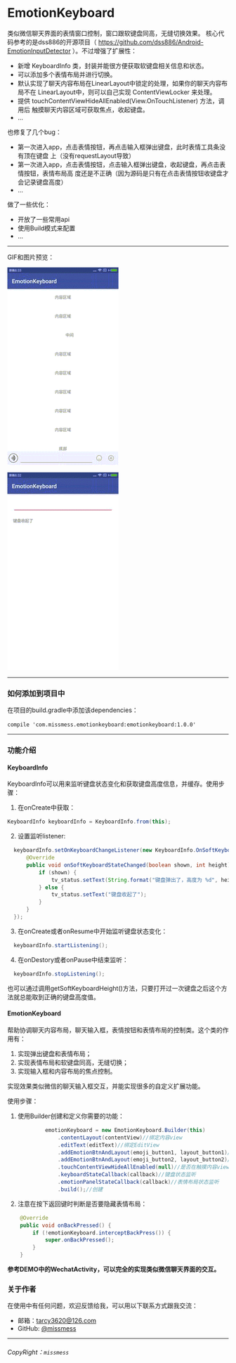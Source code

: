 # EmotionKeyboard

   类似微信聊天界面的表情窗口控制，窗口跟软键盘同高，无缝切换效果。
   核心代码参考的是dss886的开源项目（ https://github.com/dss886/Android-EmotionInputDetector ）。不过增强了扩展性：
   <ul>
       <li>新增 KeyboardInfo 类，封装并能很方便获取软键盘相关信息和状态。</li>
       <li>可以添加多个表情布局并进行切换。</li>
       <li>默认实现了聊天内容布局在LinearLayout中锁定的处理，如果你的聊天内容布局不在
       LinearLayout中，则可以自己实现 ContentViewLocker 来处理。</li>
       <li>提供 touchContentViewHideAllEnabled(View.OnTouchListener) 方法，调用后
       触摸聊天内容区域可获取焦点，收起键盘。</li>
       <li>...</li>
   </ul>
   也修复了几个bug：
   <ul>
       <li>第一次进入app，点击表情按钮，再点击输入框弹出键盘，此时表情工具条没有顶在键盘
       上（没有requestLayout导致）</li>
       <li>第一次进入app，点击表情按钮，点击输入框弹出键盘，收起键盘，再点击表情按钮，表情布局高
       度还是不正确（因为源码是只有在点击表情按钮收键盘才会记录键盘高度）</li>
       <li>...</li>
   </ul>
   做了一些优化：
   <ul>
	  <li>开放了一些常用api</li>
	  <li>使用Build模式来配置</li>
	  <li>...</li>
  </ul>
  
  
---
  GIF和图片预览：

  ![gif](https://raw.githubusercontent.com/missmess/EmotionKeyboard/master/raw/sample.gif)
  
  ![gif](https://raw.githubusercontent.com/missmess/EmotionKeyboard/master/raw/sample2.gif)

---

### 如何添加到项目中

在项目的build.gradle中添加该dependencies：

  `
    compile 'com.missmess.emotionkeyboard:emotionkeyboard:1.0.0'
  `

---

### 功能介绍

#### KeyboardInfo
  
  KeyboardInfo可以用来监听键盘状态变化和获取键盘高度信息，并缓存。使用步骤：
  
  1. 在onCreate中获取：
  ```java
  KeyboardInfo keyboardInfo = KeyboardInfo.from(this);
  ```
  
  2. 设置监听listener:
  ```java
    keyboardInfo.setOnKeyboardChangeListener(new KeyboardInfo.OnSoftKeyboardChangeListener() {
		@Override
		public void onSoftKeyboardStateChanged(boolean shown, int height) {
			if (shown) {
				tv_status.setText(String.format("键盘弹出了，高度为 %d", height));
			} else {
				tv_status.setText("键盘收起了");
			}
		}
	});
  ```
  
  3. 在onCreate或者onResume中开始监听键盘状态变化：
  ```java
    keyboardInfo.startListening();
  ```
  
  4. 在onDestory或者onPause中结束监听：
  ```java
    keyboardInfo.stopListening();
  ```
  
  也可以通过调用getSoftKeyboardHeight()方法，只要打开过一次键盘之后这个方法就总能取到正确的键盘高度值。
  
#### EmotionKeyboard

  帮助协调聊天内容布局，聊天输入框，表情按钮和表情布局的控制类。这个类的作用有：
  
  1. 实现弹出键盘和表情布局；
  2. 实现表情布局和软键盘同高，无缝切换；
  3. 实现输入框和内容布局的焦点控制。
  
  实现效果类似微信的聊天输入框交互，并能实现很多的自定义扩展功能。
  
  使用步骤：
  1. 使用Builder创建和定义你需要的功能：
  ```java
  			  emotionKeyboard = new EmotionKeyboard.Builder(this)
                  .contentLayout(contentView)//绑定内容view
                  .editText(editText)//绑定EditView
                  .addEmotionBtnAndLayout(emoji_button1, layout_button1)//添加第一个表情按钮布局
                  .addEmotionBtnAndLayout(emoji_button2, layout_button2)//第二个
                  .touchContentViewHideAllEnabled(null)//是否在触摸内容view时获取焦点隐藏键盘
                  .keyboardStateCallback(callback)//键盘状态监听
                  .emotionPanelStateCallback(callback)//表情布局状态监听
                  .build();//创建
  ```
  
  2. 注意在按下返回键时判断是否要隐藏表情布局：
  ```java
      @Override
      public void onBackPressed() {
          if (!emotionKeyboard.interceptBackPress()) {
              super.onBackPressed();
          }
      }
  ```
  
  <b>参考DEMO中的WechatActivity，可以完全的实现类似微信聊天界面的交互。</b>
  
### 关于作者
在使用中有任何问题，欢迎反馈给我，可以用以下联系方式跟我交流：

* 邮箱：<tarcy3620@126.com>
* GitHub: [@missmess](https://github.com/missmess)

---

###### CopyRight：`missmess`